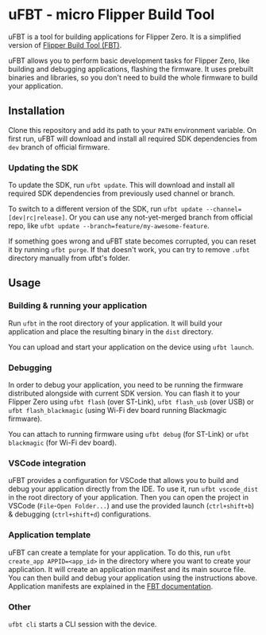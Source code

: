 # uFBT - micro Flipper Build Tool

uFBT is a tool for building applications for Flipper Zero. It is a simplified version of [Flipper Build Tool (FBT)](https://github.com/flipperdevices/flipperzero-firmware/blob/dev/documentation/fbt.md). 

uFBT allows you to perform basic development tasks for Flipper Zero, like building and debugging applications, flashing the firmware. It uses prebuilt binaries and libraries, so you don't need to build the whole firmware to build your application.


## Installation

Clone this repository and add its path to your `PATH` environment variable. On first run, uFBT will download and install all required SDK dependencies from `dev` branch of official firmware.

### Updating the SDK

To update the SDK, run `ufbt update`. This will download and install all required SDK dependencies from previously used channel or branch.

To switch to a different version of the SDK, run `ufbt update --channel=[dev|rc|release]`. Or you can use any not-yet-merged branch from official repo, like `ufbt update --branch=feature/my-awesome-feature`.

If something goes wrong and uFBT state becomes corrupted, you can reset it by running `ufbt purge`. If that doesn't work, you can try to remove `.ufbt` directory manually from ufbt's folder.

## Usage

### Building & running your application

Run `ufbt` in the root directory of your application. It will build your application and place the resulting binary in the `dist` directory.

You can upload and start your application on the device using `ufbt launch`.

### Debugging

In order to debug your application, you need to be running the firmware distributed alongside with current SDK version. You can flash it to your Flipper Zero using `ufbt flash` (over ST-Link), `ufbt flash_usb` (over USB) or `ufbt flash_blackmagic` (using Wi-Fi dev board running Blackmagic firmware).

You can attach to running firmware using `ufbt debug` (for ST-Link) or `ufbt blackmagic` (for Wi-Fi dev board).

### VSCode integration

uFBT provides a configuration for VSCode that allows you to build and debug your application directly from the IDE. To use it, run `ufbt vscode_dist` in the root directory of your application. Then you can open the project in VSCode (`File`-`Open Folder...`) and use the provided launch (`ctrl+shift+b`) & debugging (`ctrl+shift+d`) configurations.

### Application template

uFBT can create a template for your application. To do this, run `ufbt create_app APPID=<app_id>` in the directory where you want to create your application. It will create an application manifest and its main source file. You can then build and debug your application using the instructions above.
Application manifests are explained in the [FBT documentation](https://github.com/flipperdevices/flipperzero-firmware/blob/dev/documentation/AppManifests.md).

### Other

`ufbt cli` starts a CLI session with the device.
